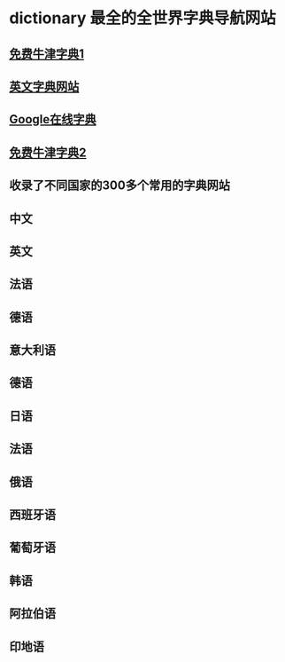 dictionary
最全的全世界字典导航网站
==========
[免费牛津字典1](https://ozdic.englishtest.info/) 
-----------------------------------
[英文字典网站](https://dictionary.englishtest.info/)  
-----------------------------------
[Google在线字典](https://gdictchinese.freecollocation.com/)  
-----------------------------------
[免费牛津字典2](https://www.freecollocation.com/)  
-----------------------------------

收录了不同国家的300多个常用的字典网站  
-----------------------------------
中文  
-----------------------------------
英文  
-----------------------------------
法语  
-----------------------------------
德语  
-----------------------------------
意大利语  
-----------------------------------
德语  
-----------------------------------
日语  
-----------------------------------
法语  
-----------------------------------
俄语  
-----------------------------------
西班牙语  
-----------------------------------
葡萄牙语  
-----------------------------------
韩语  
-----------------------------------
阿拉伯语  
-----------------------------------
印地语  
-----------------------------------
